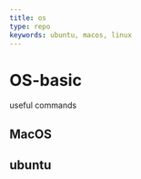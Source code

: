```yaml
---
title: os
type: repo
keywords: ubuntu, macos, linux
---
```


# OS-basic

useful commands

## MacOS

## ubuntu
